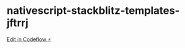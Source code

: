 # nativescript-stackblitz-templates-jftrrj

[Edit in Codeflow ⚡️](https://stackblitz.com/~/github.com/synbyte/nativescript-stackblitz-templates-jftrrj)